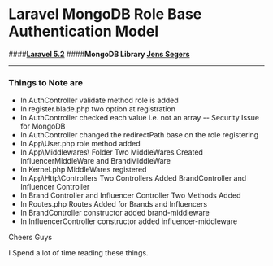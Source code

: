 # Laravel MongoDB Role Base Authentication Model

####**[Laravel 5.2](https://packagist.org/packages/laravel/laravel)**
####**MongoDB Library [Jens Segers](https://github.com/jenssegers/laravel-mongodb)**

---

### Things to Note are

* In AuthController validate method role is added
* In register.blade.php two option at registration
* In AuthController checked each value i.e. not an array -- Security Issue for MongoDB
* In AuthController changed the redirectPath base on the role registering
* In App\User.php role method added
* In App\Middlewares\ Folder Two MiddleWares Created InfluencerMiddleWare and BrandMiddleWare
* In Kernel.php MiddleWares registered
* In App\Http\Controllers Two Controllers Added BrandController and Influencer Controller
* In Brand Controller and Influencer Controller Two Methods Added
* In Routes.php Routes Added for Brands and Influencers
* In BrandController constructor added brand-middleware
* In InfluencerController constructor added influencer-middleware




Cheers Guys

I Spend a lot of time reading these things.
